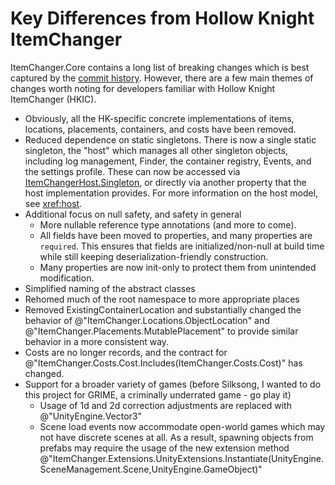 # Key Differences from Hollow Knight ItemChanger

ItemChanger.Core contains a long list of breaking changes which is best captured by the
[commit history](https://github.com/BadMagic100/ItemChanger.Core/compare/a2bcdd59284ed6aa4e82ca308b4dc23105ccc72c..https://github.com/BadMagic100/ItemChanger.Core/compare/a2bcdd59284ed6aa4e82ca308b4dc23105ccc72c..996c367701622d52f097a7d6f03bd7c7dda26641).
However, there are a few main themes of changes worth noting for developers familiar with Hollow Knight ItemChanger
(HKIC).

- Obviously, all the HK-specific concrete implementations of items, locations, placements, containers, and costs have
  been removed.
- Reduced dependence on static singletons. There is now a single static singleton, the "host" which manages all other
  singleton objects, including log management, Finder, the container registry, Events, and the settings profile. These
  can now be accessed via [ItemChangerHost.Singleton](xref:ItemChanger.ItemChangerHost.Singleton), or directly via another property that the host
  implementation provides. For more information on the host model, see <xref:host>.
- Additional focus on null safety, and safety in general
  - More nullable reference type annotations (and more to come).
  - All fields have been moved to properties, and many properties are `required`. This ensures that fields are
    initialized/non-null at build time while still keeping deserialization-friendly construction.
  - Many properties are now init-only to protect them from unintended modification.
- Simplified naming of the abstract classes
- Rehomed much of the root namespace to more appropriate places
- Removed ExistingContainerLocation and substantially changed the behavior of @"ItemChanger.Locations.ObjectLocation"
  and @"ItemChanger.Placements.MutablePlacement" to provide similar behavior in a more consistent way.
- Costs are no longer records, and the contract for @"ItemChanger.Costs.Cost.Includes(ItemChanger.Costs.Cost)" has changed.
- Support for a broader variety of games (before Silksong, I wanted to do this project for GRIME, a criminally
  underrated game - go play it)
  - Usage of 1d and 2d correction adjustments are replaced with @"UnityEngine.Vector3"
  - Scene load events now accommodate open-world games which may not have discrete scenes at all. As a result, spawning
    objects from prefabs may require the usage of the new extension method
    @"ItemChanger.Extensions.UnityExtensions.Instantiate(UnityEngine.SceneManagement.Scene,UnityEngine.GameObject)"
